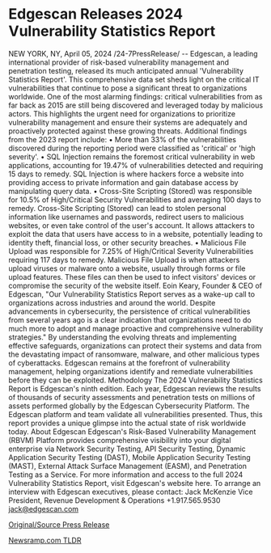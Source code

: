 # Edgescan Releases 2024 Vulnerability Statistics Report

NEW YORK, NY, April 05, 2024 /24-7PressRelease/ -- Edgescan, a leading international provider of risk-based vulnerability management and penetration testing, released its much anticipated annual 'Vulnerability Statistics Report'. This comprehensive data set sheds light on the critical IT vulnerabilities that continue to pose a significant threat to organizations worldwide.  One of the most alarming findings: critical vulnerabilities from as far back as 2015 are still being discovered and leveraged today by malicious actors. This highlights the urgent need for organizations to prioritize vulnerability management and ensure their systems are adequately and proactively protected against these growing threats.  Additional findings from the 2023 report include:  •	More than 33% of the vulnerabilities discovered during the reporting period were classified as 'critical' or 'high severity'.   •	SQL Injection remains the foremost critical vulnerability in web applications, accounting for 19.47% of vulnerabilities detected and requiring 15 days to remedy. SQL Injection is where hackers force a website into providing access to private information and gain database access by manipulating query data.  •	Cross-Site Scripting (Stored) was responsible for 10.5% of High/Critical Security Vulnerabilities and averaging 100 days to remedy. Cross-Site Scripting (Stored) can lead to stolen personal information like usernames and passwords, redirect users to malicious websites, or even take control of the user's account. It allows attackers to exploit the data that users have access to in a website, potentially leading to identity theft, financial loss, or other security breaches.  •	Malicious File Upload was responsible for 7.25% of High/Critical Severity Vulnerabilities requiring 117 days to remedy. Malicious File Upload is when attackers upload viruses or malware onto a website, usually through forms or file upload features. These files can then be used to infect visitors' devices or compromise the security of the website itself.  Eoin Keary, Founder & CEO of Edgescan, "Our Vulnerability Statistics Report serves as a wake-up call to organizations across industries and around the world. Despite advancements in cybersecurity, the persistence of critical vulnerabilities from several years ago is a clear indication that organizations need to do much more to adopt and manage proactive and comprehensive vulnerability strategies."  By understanding the evolving threats and implementing effective safeguards, organizations can protect their systems and data from the devastating impact of ransomware, malware, and other malicious types of cyberattacks. Edgescan remains at the forefront of vulnerability management, helping organizations identify and remediate vulnerabilities before they can be exploited.  Methodology  The 2024 Vulnerability Statistics Report is Edgescan's ninth edition. Each year, Edgescan reviews the results of thousands of security assessments and penetration tests on millions of assets performed globally by the Edgescan Cybersecurity Platform. The Edgescan platform and team validate all vulnerabilities presented. Thus, this report provides a unique glimpse into the actual state of risk worldwide today.  About Edgescan  Edgescan's Risk-Based Vulnerability Management (RBVM) Platform provides comprehensive visibility into your digital enterprise via Network Security Testing, API Security Testing, Dynamic Application Security Testing (DAST), Mobile Application Security Testing (MAST), External Attack Surface Management (EASM), and Penetration Testing as a Service.  For more information and access to the full 2024 Vulnerability Statistics Report, visit Edgescan's website here.  To arrange an interview with Edgescan executives, please contact:  Jack McKenzie Vice President, Revenue Development & Operations +1.917.565.9530 jack@edgescan.com 

[Original/Source Press Release](https://www.24-7pressrelease.com/press-release/509832/edgescan-releases-2024-vulnerability-statistics-report) 

[Newsramp.com TLDR](https://newsramp.com/None) 